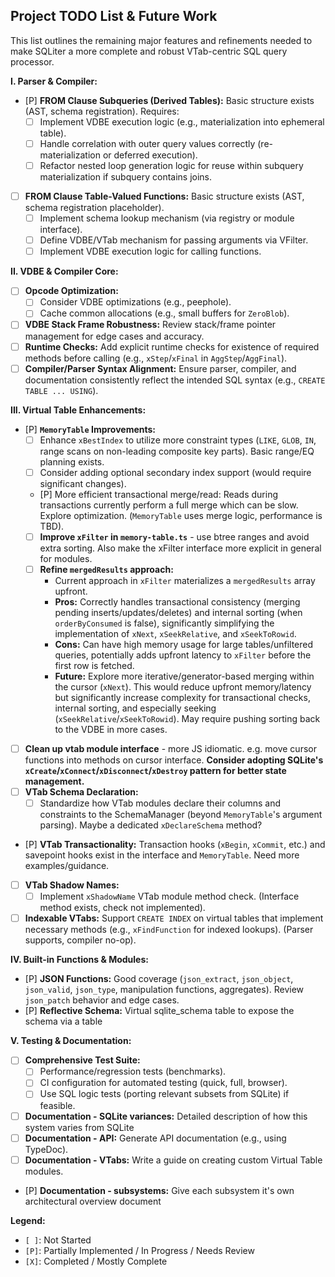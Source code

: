 ## Project TODO List & Future Work

This list outlines the remaining major features and refinements needed to make SQLiter a more complete and robust VTab-centric SQL query processor.

**I. Parser & Compiler:**

*   [P] **FROM Clause Subqueries (Derived Tables):** Basic structure exists (AST, schema registration). Requires:
    *   [ ] Implement VDBE execution logic (e.g., materialization into ephemeral table).
    *   [ ] Handle correlation with outer query values correctly (re-materialization or deferred execution).
    *   [ ] Refactor nested loop generation logic for reuse within subquery materialization if subquery contains joins.
*   [ ] **FROM Clause Table-Valued Functions:** Basic structure exists (AST, schema registration placeholder).
    *   [ ] Implement schema lookup mechanism (via registry or module interface).
    *   [ ] Define VDBE/VTab mechanism for passing arguments via VFilter.
    *   [ ] Implement VDBE execution logic for calling functions.

**II. VDBE & Compiler Core:**

*   [ ] **Opcode Optimization:**
    *   [ ] Consider VDBE optimizations (e.g., peephole).
    *   [ ] Cache common allocations (e.g., small buffers for `ZeroBlob`).
*   [ ] **VDBE Stack Frame Robustness:** Review stack/frame pointer management for edge cases and accuracy.
*   [ ] **Runtime Checks:** Add explicit runtime checks for existence of required methods before calling (e.g., `xStep`/`xFinal` in `AggStep`/`AggFinal`).
*   [ ] **Compiler/Parser Syntax Alignment:** Ensure parser, compiler, and documentation consistently reflect the intended SQL syntax (e.g., `CREATE TABLE ... USING`).

**III. Virtual Table Enhancements:**

*   [P] **`MemoryTable` Improvements:**
    *   [ ] Enhance `xBestIndex` to utilize more constraint types (`LIKE`, `GLOB`, `IN`, range scans on non-leading composite key parts). Basic range/EQ planning exists.
    *   [ ] Consider adding optional secondary index support (would require significant changes).
    *   [P] More efficient transactional merge/read: Reads during transactions currently perform a full merge which can be slow. Explore optimization. (`MemoryTable` uses merge logic, performance is TBD).
    *   [ ] **Improve `xFilter` in `memory-table.ts`** - use btree ranges and avoid extra sorting.  Also make the xFilter interface more explicit in general for modules.
    *   [ ] **Refine `mergedResults` approach:**
        *   Current approach in `xFilter` materializes a `mergedResults` array upfront.
        *   **Pros:** Correctly handles transactional consistency (merging pending inserts/updates/deletes) and internal sorting (when `orderByConsumed` is false), significantly simplifying the implementation of `xNext`, `xSeekRelative`, and `xSeekToRowid`.
        *   **Cons:** Can have high memory usage for large tables/unfiltered queries, potentially adds upfront latency to `xFilter` before the first row is fetched.
        *   **Future:** Explore more iterative/generator-based merging within the cursor (`xNext`). This would reduce upfront memory/latency but significantly increase complexity for transactional checks, internal sorting, and especially seeking (`xSeekRelative`/`xSeekToRowid`). May require pushing sorting back to the VDBE in more cases.
*   [ ] **Clean up vtab module interface** - more JS idiomatic.  e.g. move cursor functions into methods on cursor interface. **Consider adopting SQLite's `xCreate`/`xConnect`/`xDisconnect`/`xDestroy` pattern for better state management.**
*   [ ] **VTab Schema Declaration:**
    *   [ ] Standardize how VTab modules declare their columns and constraints to the SchemaManager (beyond `MemoryTable`'s argument parsing). Maybe a dedicated `xDeclareSchema` method?
*   [P] **VTab Transactionality:** Transaction hooks (`xBegin`, `xCommit`, etc.) and savepoint hooks exist in the interface and `MemoryTable`. Need more examples/guidance.
*   [ ] **VTab Shadow Names:**
    *   [ ] Implement `xShadowName` VTab module method check. (Interface method exists, check not implemented).
*   [ ] **Indexable VTabs:** Support `CREATE INDEX` on virtual tables that implement necessary methods (e.g., `xFindFunction` for indexed lookups). (Parser supports, compiler no-op).

**IV. Built-in Functions & Modules:**

*   [P] **JSON Functions:** Good coverage (`json_extract`, `json_object`, `json_valid`, `json_type`, manipulation functions, aggregates). Review `json_patch` behavior and edge cases.
*   [P] **Reflective Schema:** Virtual sqlite_schema table to expose the schema via a table

**V. Testing & Documentation:**

*   [ ] **Comprehensive Test Suite:**
    *   [ ] Performance/regression tests (benchmarks).
    *   [ ] CI configuration for automated testing (quick, full, browser).
    *   [ ] Use SQL logic tests (porting relevant subsets from SQLite) if feasible.
*   [ ] **Documentation - SQLite variances:** Detailed description of how this system varies from SQLite
*   [ ] **Documentation - API:** Generate API documentation (e.g., using TypeDoc).
*   [ ] **Documentation - VTabs:** Write a guide on creating custom Virtual Table modules.
*   [P] **Documentation - subsystems:** Give each subsystem it's own architectural overview document

**Legend:**
*   `[ ]`: Not Started
*   `[P]`: Partially Implemented / In Progress / Needs Review
*   `[X]`: Completed / Mostly Complete
